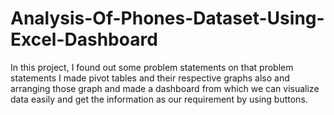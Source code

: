 # Analysis-Of-Phones-Dataset-Using-Excel-Dashboard
In this project, I found out some problem statements on that problem statements I  made pivot tables and their respective graphs also and arranging those graph and made a dashboard from which  we can visualize data easily and get the information as our requirement by using buttons.
